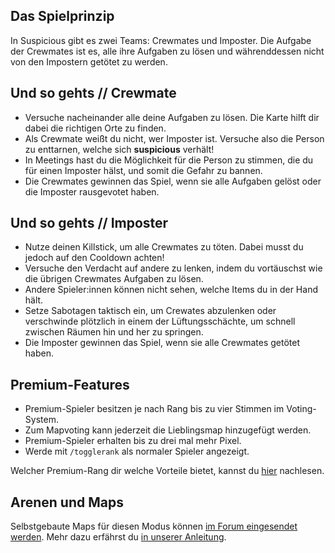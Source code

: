 ## Das Spielprinzip
In Suspicious gibt es zwei Teams: Crewmates und Imposter. Die Aufgabe der Crewmates ist es, alle ihre Aufgaben zu lösen und währenddessen nicht von den Impostern getötet zu werden. 

## Und so gehts // Crewmate
- Versuche nacheinander alle deine Aufgaben zu lösen. Die Karte hilft dir dabei die richtigen Orte zu finden.
- Als Crewmate weißt du nicht, wer Imposter ist. Versuche also die Person zu enttarnen, welche sich <strong>suspicious</strong> verhält!
- In Meetings hast du die Möglichkeit für die Person zu stimmen, die du für einen Imposter hälst, und somit die Gefahr zu bannen.
- Die Crewmates gewinnen das Spiel, wenn sie alle Aufgaben gelöst oder die Imposter rausgevotet haben.

## Und so gehts // Imposter
- Nutze deinen Killstick, um alle Crewmates zu töten. Dabei musst du jedoch auf den Cooldown achten!
- Versuche den Verdacht auf andere zu lenken, indem du vortäuschst wie die übrigen Crewmates Aufgaben zu lösen.
- Andere Spieler:innen können nicht sehen, welche Items du in der Hand hält.
- Setze Sabotagen taktisch ein, um Crewates abzulenken oder verschwinde plötzlich in einem der Lüftungsschächte, um schnell zwischen Räumen hin und her zu springen.
- Die Imposter gewinnen das Spiel, wenn sie alle Crewmates getötet haben.

## Premium-Features

- Premium-Spieler besitzen je nach Rang bis zu vier Stimmen im Voting-System.
- Zum Mapvoting kann jederzeit die Lieblingsmap hinzugefügt werden.
- Premium-Spieler erhalten bis zu drei mal mehr Pixel.
- Werde mit `/togglerank` als normaler Spieler angezeigt.

Welcher Premium-Rang dir welche Vorteile bietet, kannst du [hier](/ranks/premium/) nachlesen.

## Arenen und Maps
Selbstgebaute Maps für diesen Modus können <a href="https://forum.timolia.de/forums/map-einsendungen.61/" target="_blank">im Forum eingesendet werden</a>. Mehr dazu erfährst du 
<a href="https://forum.timolia.de/threads/wie-sende-ich-eine-map-ein.21267/" target="_blank">in unserer Anleitung</a>.

